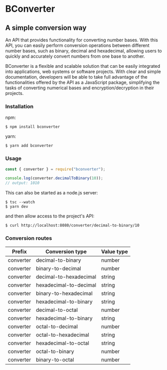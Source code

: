 # BConverter
## A simple conversion way

An API that provides functionality for converting number bases. With this API, you can easily perform conversion operations between different number bases, such as binary, decimal and hexadecimal, allowing users to quickly and accurately convert numbers from one base to another.

BConverter is a flexible and scalable solution that can be easily integrated into applications, web systems or software projects. With clear and simple documentation, developers will be able to take full advantage of the functionalities offered by the API as a JavaScript package, simplifying the tasks of converting numerical bases and encryption/decryption in their projects.

### Installation

npm:
```
$ npm install bconverter
```

yarn:
```
$ yarn add bconverter
```

### Usage

```js
const { converter } = require("bconverter");

console.log(converter.decimalToBinary(10));
// output: 1010
```

This can also be started as a node.js server:

```
$ tsc --watch
$ yarn dev
```

and then allow access to the project's API:

```
$ curl http://localhost:8080/converter/decimal-to-binary/10
```

### Conversion routes

| Prefix | Conversion type | Value type |
|--- |--- |--- |
| converter | decimal-to-binary | number |
| converter | binary-to-decimal | number |
| converter | decimal-to-hexadecimal | string |
| converter | hexadecimal-to-decimal | string |
| converter | binary-to-hexadecimal | string |
| converter | hexadecimal-to-binary | string |
| converter | decimal-to-octal | number |
| converter | hexadecimal-to-binary | string |
| converter | octal-to-decimal | number |
| converter | octal-to-hexadecimal | string |
| converter | hexadecimal-to-octal | string |
| converter | octal-to-binary | number |
| converter | binary-to-octal | number |
